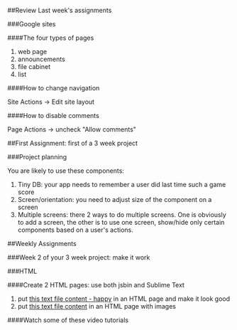 ##Review Last week's assignments

###Google sites

####The four types of pages

1. web page
2. announcements
3. file cabinet
4. list

####How to change navigation

Site Actions -> Edit site layout

####How to disable comments

Page Actions -> uncheck "Allow comments"


##First Assignment: first of a 3 week project

###Project planning

You are likely to use these components:

1. Tiny DB: your app needs to remember a user did last time such a game score
2. Screen/orientation: you need to adjust size of the component on a screen
3. Multiple screens: there 2 ways to do multiple screens. One is obviously to add a screen, the other is to use one screen, show/hide only certain components based on a user's actions.

##Weekly Assignments

###Week 2 of your 3 week project: make it work

###HTML

####Create 2 HTML pages: use both jsbin and Sublime Text

1. put [this text file content - happy](assets/happy.txt) in an HTML page and make it look good
2. put [this text file content](assetsbalzac.txt) in an HTML page with images

####Watch some of these video tutorials


